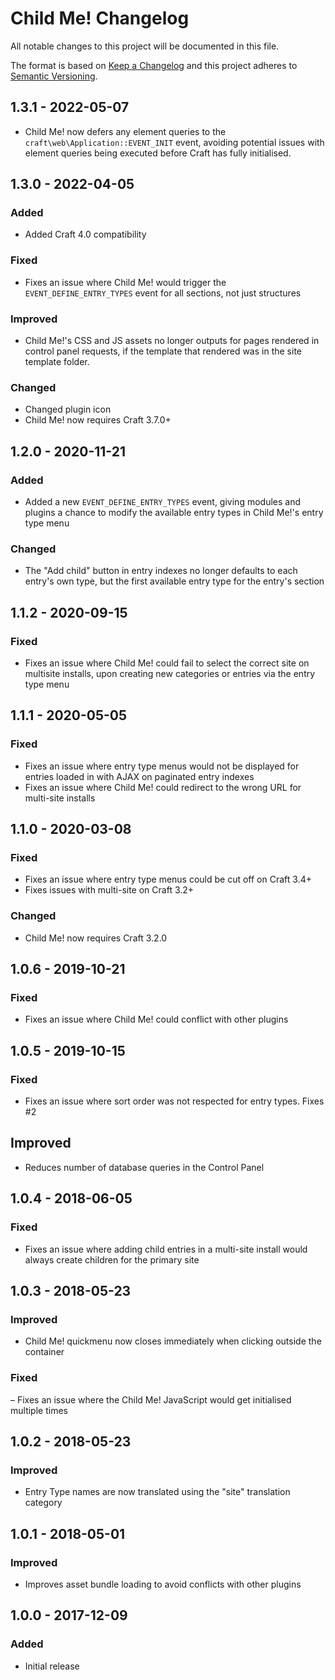 # Child Me! Changelog

All notable changes to this project will be documented in this file.

The format is based on [Keep a Changelog](http://keepachangelog.com/) and this project adheres to [Semantic Versioning](http://semver.org/).

## 1.3.1 - 2022-05-07
- Child Me! now defers any element queries to the `craft\web\Application::EVENT_INIT` event, avoiding potential issues with element queries being executed before Craft has fully initialised.

## 1.3.0 - 2022-04-05

### Added
- Added Craft 4.0 compatibility 

### Fixed
- Fixes an issue where Child Me! would trigger the `EVENT_DEFINE_ENTRY_TYPES` event for all sections, not just structures

### Improved
- Child Me!'s CSS and JS assets no longer outputs for pages rendered in control panel requests, if the template that rendered was in the site template folder.

### Changed
- Changed plugin icon
- Child Me! now requires Craft 3.7.0+

## 1.2.0 - 2020-11-21  

### Added  
- Added a new `EVENT_DEFINE_ENTRY_TYPES` event, giving modules and plugins a chance to modify the available entry types in Child Me!'s entry type menu  

### Changed  
- The "Add child" button in entry indexes no longer defaults to each entry's own type, but the first available entry type for the entry's section  

## 1.1.2 - 2020-09-15  
### Fixed     
- Fixes an issue where Child Me! could fail to select the correct site on multisite installs, upon creating new categories or entries via the entry type menu  

## 1.1.1 - 2020-05-05
### Fixed  
- Fixes an issue where entry type menus would not be displayed for entries loaded in with AJAX on paginated entry indexes  
- Fixes an issue where Child Me! could redirect to the wrong URL for multi-site installs  

## 1.1.0 - 2020-03-08
### Fixed  
- Fixes an issue where entry type menus could be cut off on Craft 3.4+  
- Fixes issues with multi-site on Craft 3.2+  

### Changed  
- Child Me! now requires Craft 3.2.0  

## 1.0.6 - 2019-10-21
### Fixed
- Fixes an issue where Child Me! could conflict with other plugins

## 1.0.5 - 2019-10-15
### Fixed  
- Fixes an issue where sort order was not respected for entry types. Fixes #2  

## Improved  
- Reduces number of database queries in the Control Panel

## 1.0.4 - 2018-06-05
### Fixed
- Fixes an issue where adding child entries in a multi-site install would always create children for the primary site

## 1.0.3 - 2018-05-23
### Improved
- Child Me! quickmenu now closes immediately when clicking outside the container

### Fixed
– Fixes an issue where the Child Me! JavaScript would get initialised multiple times

## 1.0.2 - 2018-05-23
### Improved
- Entry Type names are now translated using the "site" translation category

## 1.0.1 - 2018-05-01
### Improved
- Improves asset bundle loading to avoid conflicts with other plugins

## 1.0.0 - 2017-12-09
### Added
- Initial release
